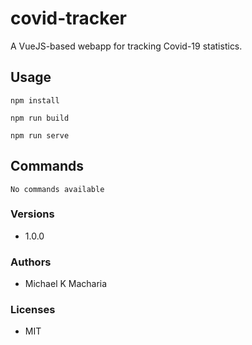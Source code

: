 # covid-tracker

A VueJS-based webapp for tracking Covid-19 statistics.

## Usage

```
npm install

npm run build

npm run serve
```

## Commands

```
No commands available
```

### Versions

- 1.0.0

### Authors

- Michael K Macharia

### Licenses

- MIT
